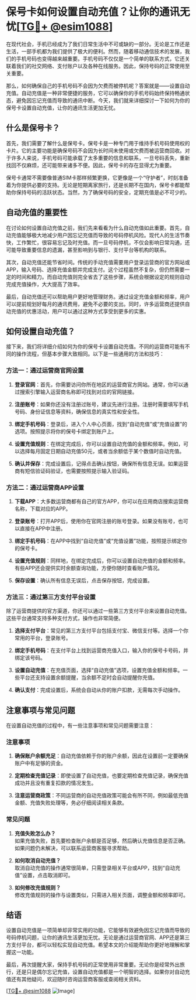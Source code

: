# 保号卡如何设置自动充值？让你的通讯无忧[[TG💪+ @esim1088](https://t.me/s/esim1088)]

在现代社会，手机已经成为了我们日常生活中不可或缺的一部分。无论是工作还是生活，一部手机都为我们提供了极大的便利。然而，随着移动通信技术的发展，我们的手机号码也变得越来越重要。手机号码不仅仅是一个简单的联系方式，它还关联着我们的社交网络、支付账户以及各种在线服务。因此，保持号码的正常使用至关重要。

那么，如何确保自己的手机号码不会因为欠费而被停机呢？答案就是——设置自动充值。自动充值是一种非常便捷的服务，它可以确保你的手机号码始终保持畅通状态，避免因忘记充值而导致的通讯中断。今天，我们就来详细探讨一下如何为你的保号卡设置自动充值，让你的通讯生活更加无忧。

## 什么是保号卡？

首先，我们需要了解什么是保号卡。保号卡是一种专门用于维持手机号码使用权的卡片。它的主要功能是确保号码不会因为长时间未使用或欠费而被运营商回收。对于许多人来说，手机号码可能承载了太多重要的信息和联系，一旦号码丢失，重新找回不仅麻烦，还可能带来诸多不便。因此，保号卡的存在显得尤为重要。

保号卡通常不需要像普通SIM卡那样频繁更换，它更像是一个“守护者”，时刻准备着为你提供必要的支持。无论是短期离家旅行，还是长期不在国内，保号卡都能帮助你保持号码的活跃状态。当然，为了确保号码的安全，定期充值是必不可少的。

## 自动充值的重要性

在讨论如何设置自动充值之前，我们先来看看为什么自动充值如此重要。首先，自动充值能够极大地减少用户因忘记充值而导致的号码停机风险。现代人的生活节奏快，工作繁忙，很容易忘记及时充值。而一旦号码停机，不仅会影响日常沟通，还可能导致重要信息的遗漏，甚至影响到与银行、支付平台等机构的联系。

其次，自动充值还能节省时间。传统的手动充值需要用户登录运营商的官方网站或APP，输入号码、选择充值金额并完成支付。这个过程虽然不复杂，但仍然需要一定的时间和精力。而自动充值则完全省去了这些步骤，系统会根据设定的规则自动完成充值操作，大大提高了效率。

最后，自动充值还可以帮助用户更好地管理财务。通过设定充值金额和频率，用户可以提前规划好每月的通讯费用，避免不必要的支出。同时，许多运营商还提供自动充值的优惠活动，用户可以通过这种方式享受到更多的实惠。

## 如何设置自动充值？

接下来，我们将详细介绍如何为你的保号卡设置自动充值。不同的运营商可能有不同的操作流程，但基本步骤大致相同。以下是一些通用的方法和技巧：

### 方法一：通过运营商官网设置

1. **登录官网**：首先，你需要访问你所在地区的运营商官方网站。通常，你可以通过搜索引擎输入运营商名称即可找到对应的官网链接。

2. **注册账号**：如果你还没有注册过账号，建议先进行注册。注册时需要填写手机号码、身份证信息等资料，确保信息的真实性和安全性。

3. **绑定手机号码**：登录后，进入个人中心页面，找到“自动充值”或“充值设置”的选项。按照提示将你的保号卡绑定到账户上。

4. **设置充值规则**：在绑定完成后，你可以设置自动充值的金额和频率。例如，可以选择每月固定日期自动充值50元，或者当余额低于某个数值时自动充值。

5. **确认并保存**：完成设置后，记得点击确认按钮，确保所有信息无误。如果运营商有短信验证码验证，也需要按照提示输入验证码。

### 方法二：通过运营商APP设置

1. **下载APP**：大多数运营商都有自己的官方APP，你可以在应用商店搜索运营商名称，下载对应的APP。

2. **登录账号**：打开APP后，使用你在官网注册的账号登录。如果没有账号，也可以直接在APP中注册。

3. **绑定手机号码**：在APP中找到“自动充值”或“充值设置”功能，按照提示绑定你的保号卡。

4. **设置充值规则**：同样地，在绑定完成后，你可以设置自动充值的金额和频率。有些APP还会提供实时余额查询功能，方便你随时查看账户情况。

5. **保存设置**：确认所有信息无误后，点击保存按钮，完成设置。

### 方法三：通过第三方支付平台设置

除了运营商提供的官方渠道，你还可以通过一些第三方支付平台来设置自动充值。这些平台通常支持多种支付方式，操作也非常简便。

1. **选择支付平台**：常见的第三方支付平台包括支付宝、微信支付等。选择一个你常用的平台，登录账号。

2. **绑定手机号码**：在支付平台上找到运营商充值入口，输入你的保号卡号码，并绑定该号码。

3. **设置自动充值**：在充值页面，选择“自动充值”选项，设置充值金额和频率。一些平台还支持设置余额提醒，当余额不足时会自动提醒你充值。

4. **确认支付**：完成设置后，系统会自动从你的账户扣款，无需每次手动操作。

## 注意事项与常见问题

在设置自动充值的过程中，有一些注意事项和常见问题需要注意：

### 注意事项

1. **确保账户余额充足**：自动充值依赖于你的账户余额，因此在设置前一定要确保账户中有足够的资金。

2. **定期检查充值记录**：即使设置了自动充值，也要定期检查充值记录，确保充值成功并且没有重复扣款的情况发生。

3. **注意运营商政策**：不同运营商的自动充值政策可能会有所不同，例如最低充值金额、充值失败处理等，务必仔细阅读相关条款。

### 常见问题

1. **充值失败怎么办？**  
   如果充值失败，首先要检查账户余额是否足够，然后确认充值信息是否正确。如果问题仍未解决，可以联系运营商客服寻求帮助。

2. **如何取消自动充值？**  
   取消自动充值的操作通常很简单，只需登录相关平台或APP，找到“自动充值”设置，点击取消即可。

3. **如何修改充值规则？**  
   修改充值规则的操作与设置类似，只需进入相关页面，调整金额和频率即可。

## 结语

设置自动充值是一项简单却非常实用的功能，它能够有效避免因忘记充值而导致的号码停机问题，让你的通讯生活更加无忧。无论是通过运营商官网、APP还是第三方支付平台，都可以轻松实现自动充值。希望本文的介绍能帮助你更好地理解和掌握这一功能。

最后，再次提醒大家，保持手机号码的正常使用非常重要。无论你是经常外出旅行，还是只是偶尔忘记充值，设置自动充值都是一个明智的选择。如果你对自动充值还有其他疑问，欢迎随时咨询运营商客服或查阅相关资料。

[[TG💪+ @esim1088](https://t.me/s/esim1088) ![Image](https://i.postimg.cc/4NQfJmqS/Snipaste-2025-05-13-00-14-12.png)]